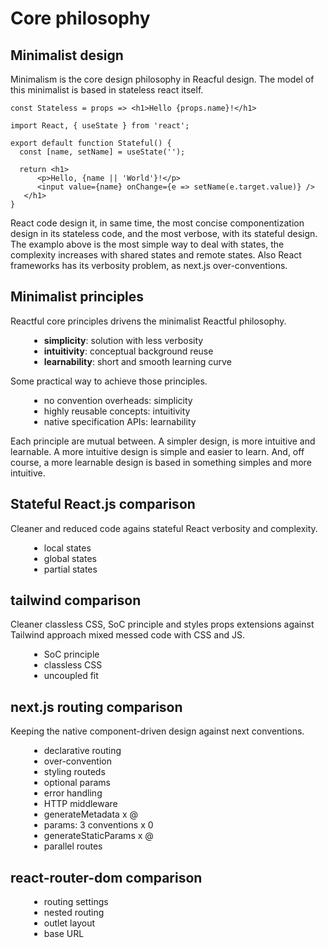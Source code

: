 <script src='../js/index.js'></script>
<style>
@import url(../css/index.css);
li { margin-left: 30px; }
</style> 

# Core philosophy

## Minimalist design

Minimalism is the core design philosophy in Reacful design. The model of this minimalist is based in stateless react itself.

```tsx
const Stateless = props => <h1>Hello {props.name}!</h1>
```

```tsx
import React, { useState } from 'react';

export default function Stateful() {
  const [name, setName] = useState('');
  
  return <h1>
      <p>Hello, {name || 'World'}!</p>
      <input value={name} onChange={e => setName(e.target.value)} />
   </h1>
}
```

React code design it, in same time, the most concise componentization design in its stateless code, and the most verbose, with its stateful design. The examplo above is the most simple way to deal with states, the complexity increases with shared states and remote states. Also React frameworks has its verbosity problem, as next.js over-conventions.

## Minimalist principles

Reactful core principles drivens the minimalist Reactful philosophy.

* **simplicity**: solution with less verbosity
* **intuitivity**: conceptual background reuse
* **learnability**: short and smooth learning curve

Some practical way to achieve those principles.

* no convention overheads: simplicity
* highly reusable concepts: intuitivity
* native specification APIs: learnability

Each principle are mutual between. A simpler design, is more intuitive and learnable. A more intuitive design is simple and easier to learn. And, off course, a more learnable design is based in something simples and more intuitive.

## Stateful React.js comparison

Cleaner and reduced code agains stateful React verbosity and complexity.

* local states
* global states
* partial states

## tailwind  comparison

Cleaner classless CSS, SoC principle and styles props extensions against Tailwind approach mixed messed code with CSS and JS.

- SoC principle
- classless CSS
- uncoupled fit

## next.js routing comparison

Keeping the native component-driven design against next conventions.

* declarative routing
* over-convention
* styling routeds
* optional params
* error handling
* HTTP middleware
* generateMetadata x @
* params: 3 conventions x 0
* generateStaticParams x @
* parallel routes

## react-router-dom comparison

* routing settings
* nested routing
* outlet layout
* base URL 